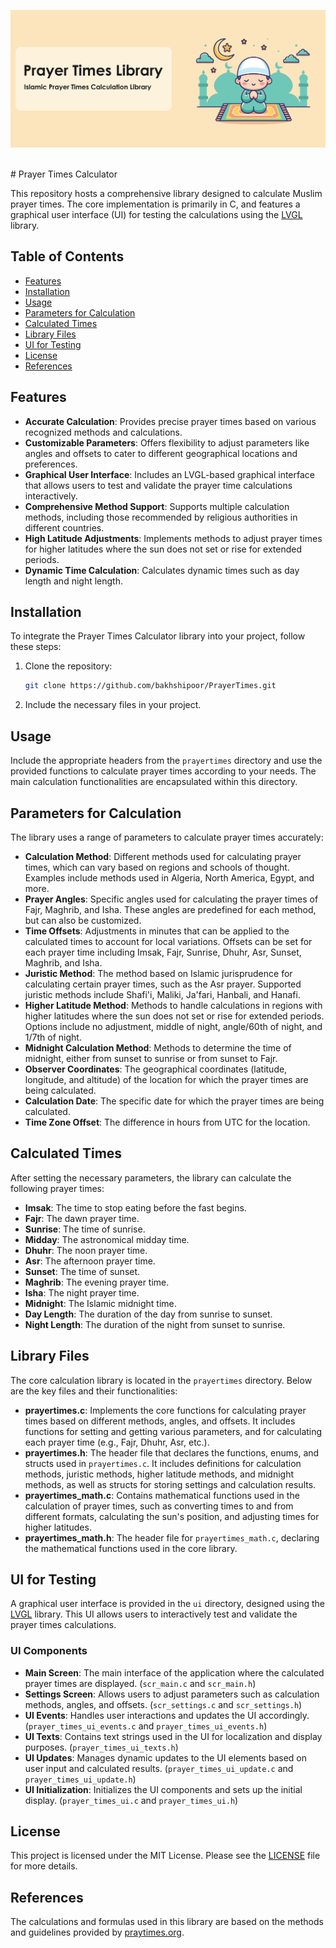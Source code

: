 ![Prayer Times Library](https://github.com/bakhshipoor/PrayerTimes/blob/master/assets/prayer_times_header_image.jpg?raw=true)

<br />
# Prayer Times Calculator

This repository hosts a comprehensive library designed to calculate Muslim prayer times. The core implementation is primarily in C, and features a graphical user interface (UI) for testing the calculations using the [LVGL](https://github.com/lvgl/lvgl) library.

## Table of Contents
- [Features](#features)
- [Installation](#installation)
- [Usage](#usage)
- [Parameters for Calculation](#parameters-for-calculation)
- [Calculated Times](#calculated-times)
- [Library Files](#library-files)
- [UI for Testing](#ui-for-testing)
- [License](#license)
- [References](#references)

## Features
- **Accurate Calculation**: Provides precise prayer times based on various recognized methods and calculations.
- **Customizable Parameters**: Offers flexibility to adjust parameters like angles and offsets to cater to different geographical locations and preferences.
- **Graphical User Interface**: Includes an LVGL-based graphical interface that allows users to test and validate the prayer time calculations interactively.
- **Comprehensive Method Support**: Supports multiple calculation methods, including those recommended by religious authorities in different countries.
- **High Latitude Adjustments**: Implements methods to adjust prayer times for higher latitudes where the sun does not set or rise for extended periods.
- **Dynamic Time Calculation**: Calculates dynamic times such as day length and night length.

## Installation
To integrate the Prayer Times Calculator library into your project, follow these steps:

1. Clone the repository:
    ```sh
    git clone https://github.com/bakhshipoor/PrayerTimes.git
    ```

2. Include the necessary files in your project.

## Usage
Include the appropriate headers from the `prayertimes` directory and use the provided functions to calculate prayer times according to your needs. The main calculation functionalities are encapsulated within this directory.

## Parameters for Calculation
The library uses a range of parameters to calculate prayer times accurately:

- **Calculation Method**: Different methods used for calculating prayer times, which can vary based on regions and schools of thought. Examples include methods used in Algeria, North America, Egypt, and more.
- **Prayer Angles**: Specific angles used for calculating the prayer times of Fajr, Maghrib, and Isha. These angles are predefined for each method, but can also be customized.
- **Time Offsets**: Adjustments in minutes that can be applied to the calculated times to account for local variations. Offsets can be set for each prayer time including Imsak, Fajr, Sunrise, Dhuhr, Asr, Sunset, Maghrib, and Isha.
- **Juristic Method**: The method based on Islamic jurisprudence for calculating certain prayer times, such as the Asr prayer. Supported juristic methods include Shafi'i, Maliki, Ja'fari, Hanbali, and Hanafi.
- **Higher Latitude Method**: Methods to handle calculations in regions with higher latitudes where the sun does not set or rise for extended periods. Options include no adjustment, middle of night, angle/60th of night, and 1/7th of night.
- **Midnight Calculation Method**: Methods to determine the time of midnight, either from sunset to sunrise or from sunset to Fajr.
- **Observer Coordinates**: The geographical coordinates (latitude, longitude, and altitude) of the location for which the prayer times are being calculated.
- **Calculation Date**: The specific date for which the prayer times are being calculated.
- **Time Zone Offset**: The difference in hours from UTC for the location.

## Calculated Times
After setting the necessary parameters, the library can calculate the following prayer times:

- **Imsak**: The time to stop eating before the fast begins.
- **Fajr**: The dawn prayer time.
- **Sunrise**: The time of sunrise.
- **Midday**: The astronomical midday time.
- **Dhuhr**: The noon prayer time.
- **Asr**: The afternoon prayer time.
- **Sunset**: The time of sunset.
- **Maghrib**: The evening prayer time.
- **Isha**: The night prayer time.
- **Midnight**: The Islamic midnight time.
- **Day Length**: The duration of the day from sunrise to sunset.
- **Night Length**: The duration of the night from sunset to sunrise.

## Library Files
The core calculation library is located in the `prayertimes` directory. Below are the key files and their functionalities:

- **prayertimes.c**: Implements the core functions for calculating prayer times based on different methods, angles, and offsets. It includes functions for setting and getting various parameters, and for calculating each prayer time (e.g., Fajr, Dhuhr, Asr, etc.).
- **prayertimes.h**: The header file that declares the functions, enums, and structs used in `prayertimes.c`. It includes definitions for calculation methods, juristic methods, higher latitude methods, and midnight methods, as well as structs for storing settings and calculation results.
- **prayertimes_math.c**: Contains mathematical functions used in the calculation of prayer times, such as converting times to and from different formats, calculating the sun's position, and adjusting times for higher latitudes.
- **prayertimes_math.h**: The header file for `prayertimes_math.c`, declaring the mathematical functions used in the core library.

## UI for Testing
A graphical user interface is provided in the `ui` directory, designed using the [LVGL](https://github.com/lvgl/lvgl) library. This UI allows users to interactively test and validate the prayer times calculations.

### UI Components
- **Main Screen**: The main interface of the application where the calculated prayer times are displayed. (`scr_main.c` and `scr_main.h`)
- **Settings Screen**: Allows users to adjust parameters such as calculation methods, angles, and offsets. (`scr_settings.c` and `scr_settings.h`)
- **UI Events**: Handles user interactions and updates the UI accordingly. (`prayer_times_ui_events.c` and `prayer_times_ui_events.h`)
- **UI Texts**: Contains text strings used in the UI for localization and display purposes. (`prayer_times_ui_texts.h`)
- **UI Updates**: Manages dynamic updates to the UI elements based on user input and calculated results. (`prayer_times_ui_update.c` and `prayer_times_ui_update.h`)
- **UI Initialization**: Initializes the UI components and sets up the initial display. (`prayer_times_ui.c` and `prayer_times_ui.h`)

## License
This project is licensed under the MIT License. Please see the [LICENSE](LICENSE) file for more details.

## References
The calculations and formulas used in this library are based on the methods and guidelines provided by [praytimes.org](https://praytimes.org/calculation).
